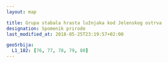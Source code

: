 ```yaml
---
layout: map

title: Grupa stabala hrasta lužnjaka kod Jelenskog ostrva
designation: Spomenik prirode
last_modified_at: 2018-05-25T23:19:57+02:00

geoSrbija:
  L1_182: [76, 77, 78, 79, 80]
---
```

